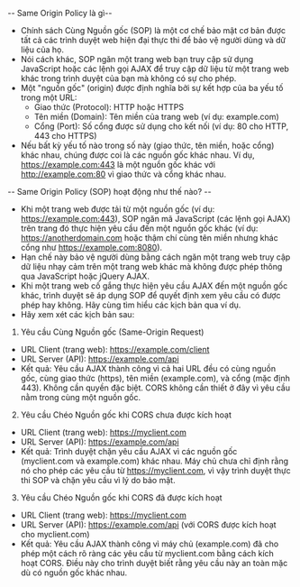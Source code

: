-- Same Origin Policy là gì--
- Chính sách Cùng Nguồn gốc (SOP) là một cơ chế bảo mật cơ bản được tất cả các trình duyệt web hiện đại thực thi để bảo vệ người dùng và dữ liệu của họ. 
- Nói cách khác, SOP ngăn một trang web bạn truy cập sử dụng JavaScript hoặc các lệnh gọi AJAX để truy cập dữ liệu từ một trang web khác trong trình duyệt của bạn mà không có sự cho phép.
- Một "nguồn gốc" (origin) được định nghĩa bởi sự kết hợp của ba yếu tố trong một URL:
  - Giao thức (Protocol): HTTP hoặc HTTPS
  - Tên miền (Domain): Tên miền của trang web (ví dụ: example.com)
  - Cổng (Port): Số cổng được sử dụng cho kết nối (ví dụ: 80 cho HTTP, 443 cho HTTPS)
- Nếu bất kỳ yếu tố nào trong số này (giao thức, tên miền, hoặc cổng) khác nhau, chúng được coi là các nguồn gốc khác nhau. Ví dụ, https://example.com:443 là một nguồn gốc khác với http://example.com:80 vì giao thức và cổng khác nhau.

-- Same Origin Policy (SOP) hoạt động như thế nào? -- 
- Khi một trang web được tải từ một nguồn gốc (ví dụ: https://example.com:443), SOP ngăn mã JavaScript (các lệnh gọi AJAX) trên trang đó thực hiện yêu cầu đến một nguồn gốc khác (ví dụ: https://anotherdomain.com hoặc thậm chí cùng tên miền nhưng khác cổng như https://example.com:8080). 
- Hạn chế này bảo vệ người dùng bằng cách ngăn một trang web truy cập dữ liệu nhạy cảm trên một trang web khác mà không được phép thông qua JavaScript hoặc jQuery AJAX.
- Khi một trang web cố gắng thực hiện yêu cầu AJAX đến một nguồn gốc khác, trình duyệt sẽ áp dụng SOP để quyết định xem yêu cầu có được phép hay không. Hãy cùng tìm hiểu các kịch bản qua ví dụ.
- Hãy xem xét các kịch bản sau:
1. Yêu cầu Cùng Nguồn gốc (Same-Origin Request)
  - URL Client (trang web): https://example.com/client
  - URL Server (API): https://example.com/api
  - Kết quả: Yêu cầu AJAX thành công vì cả hai URL đều có cùng nguồn gốc, cùng giao thức (https), tên miền (example.com), và cổng (mặc định 443). Không cần quyền đặc biệt. CORS không cần thiết ở đây vì yêu cầu nằm trong cùng một nguồn gốc.

2. Yêu cầu Chéo Nguồn gốc khi CORS chưa được kích hoạt
  - URL Client (trang web): https://myclient.com
  - URL Server (API): https://example.com/api
  - Kết quả: Trình duyệt chặn yêu cầu AJAX vì các nguồn gốc (myclient.com và example.com) khác nhau. Máy chủ chưa chỉ định rằng nó cho phép các yêu cầu từ https://myclient.com, vì vậy trình duyệt thực thi SOP và chặn yêu cầu vì lý do bảo mật.

3. Yêu cầu Chéo Nguồn gốc khi CORS đã được kích hoạt
  - URL Client (trang web): https://myclient.com
  - URL Server (API): https://example.com/api (với CORS được kích hoạt cho myclient.com)
  - Kết quả: Yêu cầu AJAX thành công vì máy chủ (example.com) đã cho phép một cách rõ ràng các yêu cầu từ myclient.com bằng cách kích hoạt CORS. Điều này cho trình duyệt biết rằng yêu cầu này an toàn mặc dù có nguồn gốc khác nhau.
